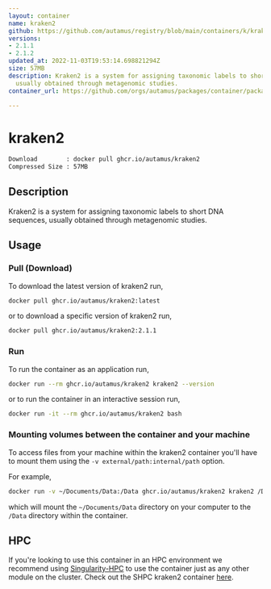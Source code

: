```yaml
---
layout: container
name: kraken2
github: https://github.com/autamus/registry/blob/main/containers/k/kraken2/spack.yaml
versions:
- 2.1.1
- 2.1.2
updated_at: 2022-11-03T19:53:14.698821294Z
size: 57MB
description: Kraken2 is a system for assigning taxonomic labels to short DNA sequences,
  usually obtained through metagenomic studies.
container_url: https://github.com/orgs/autamus/packages/container/package/kraken2

---
```

# kraken2
```bash 
Download        : docker pull ghcr.io/autamus/kraken2
Compressed Size : 57MB
```

## Description
Kraken2 is a system for assigning taxonomic labels to short DNA sequences, usually obtained through metagenomic studies.

## Usage
### Pull (Download)
To download the latest version of kraken2 run,

```bash
docker pull ghcr.io/autamus/kraken2:latest
```

or to download a specific version of kraken2 run,

```bash
docker pull ghcr.io/autamus/kraken2:2.1.1
```
### Run
To run the container as an application run,
```bash
docker run --rm ghcr.io/autamus/kraken2 kraken2 --version
```

or to run the container in an interactive session run,
```bash
docker run -it --rm ghcr.io/autamus/kraken2 bash
```

### Mounting volumes between the container and your machine
To access files from your machine within the kraken2 container you'll have to mount them using the `-v external/path:internal/path` option.

For example,
```bash
docker run -v ~/Documents/Data:/Data ghcr.io/autamus/kraken2 kraken2 /Data/myData.csv
```
which will mount the `~/Documents/Data` directory on your computer to the `/Data` directory within the container.

## HPC
If you're looking to use this container in an HPC environment we recommend using [Singularity-HPC](https://singularity-hpc.readthedocs.io) to use the container just as any other module on the cluster. Check out the SHPC kraken2 container [here](https://singularityhub.github.io/singularity-hpc/r/ghcr.io-autamus-kraken2/).